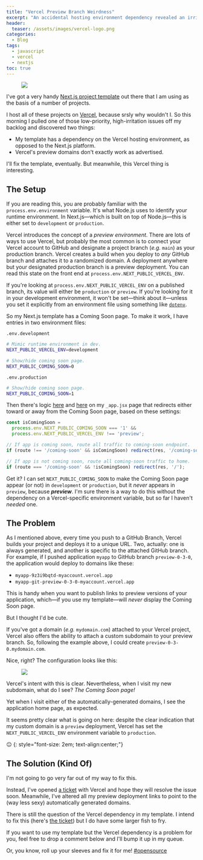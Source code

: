 ```yaml
---
title: "Vercel Preview Branch Weirdness"
excerpt: "An accidental hosting environment dependency revealed an irritating bug in Vercel's preview deployment logic."
header:
  teaser: /assets/images/vercel-logo.png
categories:
  - Blog
tags:
  - javascript
  - vercel
  - nextjs
toc: true
---
```


<figure class="align-left" style="margin-top: 10px; margin-bottom: 10px; width: 150px;">
    <img src="{{ site.url }}{{ site.baseurl }}/assets/images/vercel-logo.png">
</figure>

I've got a very handy [Next.js project template](https://github.com/karmaniverous/template-nextjs) out there that I am using as the basis of a number of projects.

I host all of these projects on [Vercel](https://vercel.com/), because srsly why wouldn't I. So this morning I pulled one of those low-priority, high-irritation issues off my backlog and discovered two things:

* My template has a dependency on the Vercel hosting environment, as opposed to the Next.js platform.
* Vercel's preview domains don't exactly work as advertised.

I'll fix the template, eventually. But meanwhile, this Vercel thing is interesting.

## The Setup

If you are reading this, you are probably familiar with the `process.env.environment` variable. It's what Node.js uses to identify your runtime environment. In Next.js—which is built on top of Node.js—this is either set to `development` or `production`.

Vercel introduces the concept of a _preview environment_. There are lots of ways to use Vercel, but probably the most common is to connect your Vercel account to GitHub and designate a project branch (_e.g._ `main`) as your production branch. Vercel creates a build when you deploy to _any_ GitHub branch and attaches it to a randomized domain. A deployment anywhere but your designated production branch is a preview deployment. You can read this state on the front end at `process.env.NEXT_PUBLIC_VERCEL_ENV`.

If you're looking at `process.env.NEXT_PUBLIC_VERCEL_ENV` on a published branch, its value will either be `production` or `preview`. If you're looking for it in your development environment, it won't be set—think about it—unless you set it explicitly from an environment file using something like [`dotenv`](https://www.npmjs.com/package/dotenv).

So my Next.js template has a Coming Soon page. To make it work, I have entries in two environment files:

`.env.development`
```sh
# Mimic runtime environment in dev.
NEXT_PUBLIC_VERCEL_ENV=development

# Show/hide coming soon page.
NEXT_PUBLIC_COMING_SOON=0
```

`.env.production`
```sh
# Show/hide coming soon page.
NEXT_PUBLIC_COMING_SOON=1
```

Then there's logic [here](https://github.com/karmaniverous/template-nextjs/blob/4b81be555ec7be25ede64c081010da86d460f1b9/pages/_app.jsx#L25-L27) and [here](https://github.com/karmaniverous/template-nextjs/blob/4b81be555ec7be25ede64c081010da86d460f1b9/pages/_app.jsx#L210-L214) on my `_app.jsx` page that redirects either toward or away from the Coming Soon page, based on these settings:

```jsx
const isComingSoon =
  process.env.NEXT_PUBLIC_COMING_SOON === '1' &&
  process.env.NEXT_PUBLIC_VERCEL_ENV !== 'preview';

// If app is coming soon, route all traffic to coming-soon endpoint.
if (route !== '/coming-soon' && isComingSoon) redirect(res, '/coming-soon');

// If app is not coming soon, route all coming-soon traffic to home.
if (route === '/coming-soon' && !isComingSoon) redirect(res, '/');
```

Get it? I can set `NEXT_PUBLIC_COMING_SOON` to make the Coming Soon page appear (or not) in `development` or `production`, but it _never_ appears in `preview`, because ***preview***. I'm sure there is a way to do this without the dependency on a Vercel-specific environment variable, but so far I haven't _needed_ one. 

## The Problem

As I mentioned above, every time you push to a GitHub Branch, Vercel builds your project and deploys it to a unique URL. Two, actually: one is always generated, and another is specific to the attached GitHub branch. For example, if I pushed application `myapp` to GitHub branch `preview-0-3-0`, the application would deploy to domains like these:

* `myapp-9z3i9bqtd-myaccount.vercel.app`
* `myapp-git-preview-0-3-0-myaccount.vercel.app`

This is handy when you want to publish links to preview versions of your application, which—if you use my template—will _never_ display the Coming Soon page.

But I thought I'd be cute.

If you've got a domain (_e.g._ `mydomain.com`) attached to your Vercel project, Vercel also offers the ability to attach a custom subdomain to your preview branch. So, following the example above, I could create `preview-0-3-0.mydomain.com`. 

Nice, right? The configuration looks like this:

<figure>
    <a href="{{ site.url }}{{ site.baseurl }}/assets/images/vercel-preview-branch.png"><img src="{{ site.url }}{{ site.baseurl }}/assets/images/vercel-preview-branch.png"></a>
</figure>

Vercel's intent with this is clear. Nevertheless, when I visit my new subdomain, what do I see? _The Coming Soon page!_

Yet when I visit either of the automatically-generated domains, I see the application home page, as expected.

It seems pretty clear what is going on here: despite the clear indication that my custom domain is a `preview` deployment, Vercel has set the `NEXT_PUBLIC_VERCEL_ENV` environment variable to `production`.

😐
{: style="font-size: 2em; text-align:center;"}

## The Solution (Kind Of)

I'm not going to go very far out of my way to fix this. 

Instead, I've opened [a ticket](https://github.com/vercel/vercel/discussions/8340) with Vercel and hope they will resolve the issue soon. Meanwhile, I've altered all my preview deployment links to point to the (way less sexy) automatically generated domains.

There is still the question of the Vercel dependency in my template. I intend to fix this (here's [the ticket](https://github.com/karmaniverous/template-nextjs/issues/20)) but I do have some larger fish to fry. 

If you want to use my template but the Vercel dependency is a problem for you, feel free to drop a comment below and I'll bump it up in my queue.

Or, you know, roll up your sleeves and fix it for me! [#opensource](https://twitter.com/hashtag/openSource)